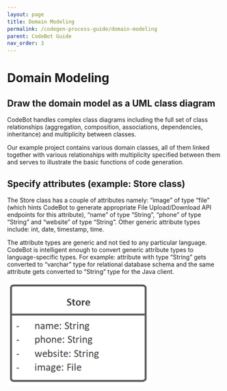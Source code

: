```yaml
---
layout: page
title: Domain Modeling
permalink: /codegen-process-guide/domain-modeling
parent: CodeBot Guide
nav_order: 3
---
```


# Domain Modeling

## Draw the domain model as a UML class diagram

CodeBot handles complex class diagrams including the full set of class relationships (aggregation, composition, associations, dependencies, inheritance) and multiplicity between classes.

Our example project contains various domain classes, all of them linked together with various relationships with multiplicity specified between them and serves to illustrate the basic functions of code generation.


## Specify attributes (example: Store class)

The Store class has a couple of attributes namely: “image” of type “file” (which hints CodeBot to generate appropriate File Upload/Download API endpoints for this attribute), “name” of type “String”, “phone” of type “String” and “website” of type “String”. Other generic attribute types include: int, date, timestamp, time.

The attribute types are generic and not tied to any particular language. CodeBot is intelligent enough to convert generic attribute types to language-specific types. For example: attribute with type “String” gets converted to “varchar” type for relational database schema and the same attribute gets converted to “String” type for the Java client.

![Store domain class](../images/lba/Store.png "Store domain class")

